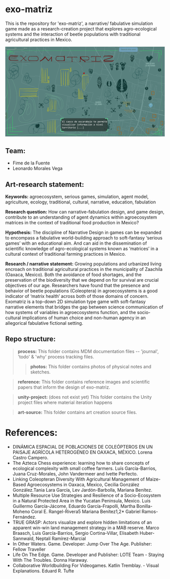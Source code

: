 # exo-matriz

This is the repository for 'exo-matriz', a narrative/ fabulative simulation game made as a research-creation project that explores agro-ecological systems and the interaction of beetle populations with traditional agricultural practices in Mexico.

![moodz](./art-source/exo-matriz_MoodSketch.png)

## Team:
- Fime de la Fuente
- Leonardo Morales Vega
## Art-research statement:

**Keywords:** agroecosystem, serious games, simulation, agent model, agriculture, ecology, traditional, cultural, narrative, education, fabulation

**Research question:** How can narrative-fabulation design, and game design, contribute to an understanding of agent dynamics within agroecosystem matrices in the context of traditional food production in Mexico? 

**Hypothesis:** The discipline of Narrative Design in games can be expanded to encompass a fabulative world-building approach to soft-fantasy ‘serious games’ with an educational aim. And can aid in the dissemination of scientific knowledge of agro-ecological systems known as ‘matrices’ in a cultural context of traditional farming practices in Mexico. 

**Research / narrative statement:** Growing populations and urbanized living encroach on traditional agricultural practices in the municipality of Zaachila (Oaxaca, Mexico). Both the avoidance of food shortages, and the preservation of the biodiversity that we depend on for survival are crucial objectives of our age. Researchers have found that the presence and behavior of beetle populations (Coleoptera) in agroecosystems is a good indicator of ‘matrix health’ across both of those domains of concern. Exomatriz is a top-down 2D simulation type game with soft-fantasy narrative elements that bridges the gap between science communication of how systems of variables in agroecosystems function, and the socio-cultural implications of human choice and non-human agency in an allegorical fabulative fictional setting.

## Repo structure:

>**process:**
>This folder contains MDM documentation files -- 'journal', 'todo' & 'why' process tracking files.
>
>>**photos:**
>>This folder contains photos of physical notes and sketches.

> **reference:**
> This folder contains reference images and scientific papers that inform the design of exo-matriz.

> **unity-project:** (does not exist yet)
> This folder contains the Unity project files where material iteration happens

>**art-source:**
>This folder contains art creation source files.

# References:

- DINÁMICA ESPACIAL DE POBLACIONES DE COLEÓPTEROS EN UN PAISAJE AGRÍCOLA HETEROGÉNEO EN OAXACA, MÉXICO. Lorena Castro Campero.
- The Azteca Chess experience: learning how to share concepts of ecological complexity with small coffee farmers. Luís García-Barrios, Juana Cruz-Morales, John Vandermeer and Ivette Perfecto.
- Linking Coleopteran Diversity With Agricultural Management of Maize-Based Agroecosystems in Oaxaca, Mexico, Cecilia González González.Tania Lara García, Lev Jardón-Barbolla, Mariana Benítez. 
- Multiple Resource Use Strategies and Resilience of a Socio-Ecosystem in a Natural Protected Area in the Yucatan Peninsula, Mexico. Luis Guillermo García-Jácome, Eduardo García-Frapolli, Martha Bonilla-Moheno Coral E. Rangel-Rivera5 Mariana Benítez1,2* Gabriel Ramos-Fernández.
- TRUE GRASP: Actors visualize and explore hidden limitations of an apparent win-win land management strategy in a MAB reserve. Marco Braasch, Luis García-Barrios, Sergio Cortina-Villar, Elisabeth Huber-Sannwald, Neptalí Ramírez-Marcial 
- In Other Waters. Game. Developer: Jump Over The Age. Publisher: Fellow Traveller 
- Life On The Edge. Game. Developer and Publisher: LOTE Team - Staying With The Troubles. Donna Haraway. 
- Collaborative Worldbuilding For Videogames. Katlin Tremblay. - Visual Explanations. Eduard R. Tufte